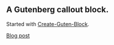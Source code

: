## A Gutenberg callout block.

Started with [Create-Guten-Block](https://github.com/ahmadawais/create-guten-block).

[Blog post](https://deliciousbrains.com/creating-a-custom-gutenberg-block) 

